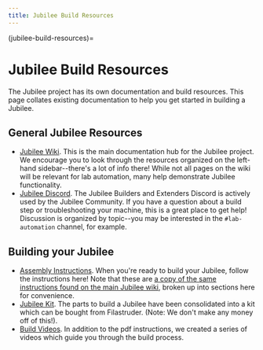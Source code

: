 ```yaml
---
title: Jubilee Build Resources
---
```


(jubilee-build-resources)=
# Jubilee Build Resources

The Jubilee project has its own documentation and build resources. This page collates existing documentation to help you get started in building a Jubilee.
## General Jubilee Resources

- [Jubilee Wiki](https://jubilee3d.com/index.php?title=Main_Page). This is the main documentation hub for the Jubilee project. We encourage you to look through the resources organized on the left-hand sidebar--there's a lot of info there! While not all pages on the wiki will be relevant for lab automation, many help demonstrate Jubilee functionality.
- [Jubilee Discord](https://discord.gg/jubilee). The Jubilee Builders and Extenders Discord is actively used by the Jubilee Community. If you have a question about a build step or troubleshooting your machine, this is a great place to get help! Discussion is organized by topic--you may be interested in the `#lab-automation` channel, for example.

## Building your Jubilee
- [Assembly Instructions](assembly_instructions). When you're ready to build your Jubilee, follow the instructions here! Note that these are [a copy of the same instructions found on the main Jubilee wiki](https://jubilee3d.com/index.php?title=Assembly_Instructions), broken up into sections here for convenience.
- [Jubilee Kit](https://www.filastruder.com/collections/jubilee/products/jubilee-motion-platform-kit). The parts to build a Jubilee have been consolidated into a kit which can be bought from Filastruder. (Note: We don't make any money off of this!).
- [Build Videos](https://www.youtube.com/watch?v=8JUbr9aU8eQ). In addition to the pdf instructions, we created a series of videos which guide you through the build process.
